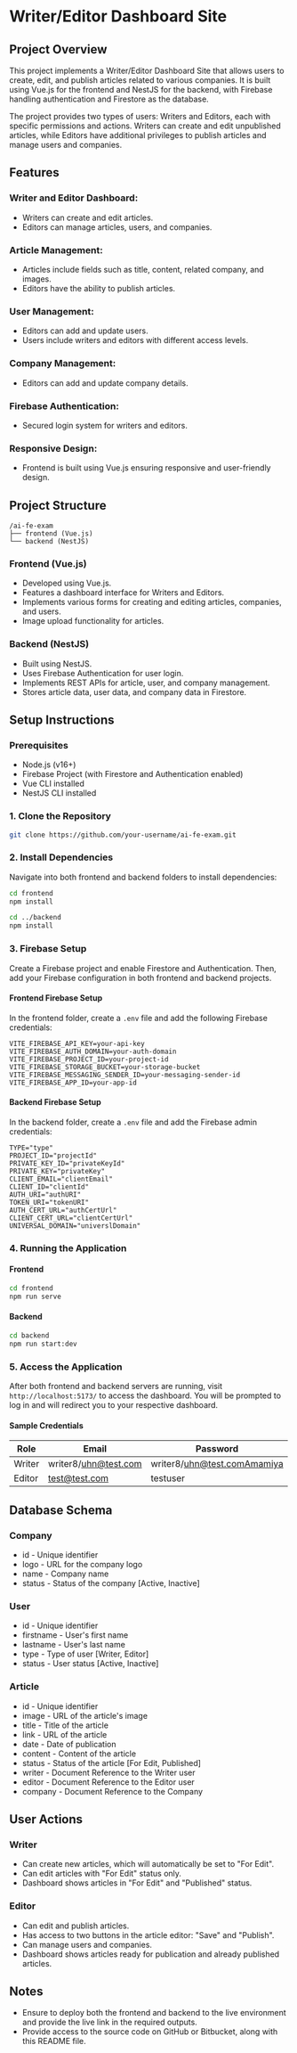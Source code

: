 # Writer/Editor Dashboard Site

## Project Overview

This project implements a Writer/Editor Dashboard Site that allows users to create, edit, and publish articles related to various companies. It is built using Vue.js for the frontend and NestJS for the backend, with Firebase handling authentication and Firestore as the database.

The project provides two types of users: Writers and Editors, each with specific permissions and actions. Writers can create and edit unpublished articles, while Editors have additional privileges to publish articles and manage users and companies.

## Features

### Writer and Editor Dashboard:

- Writers can create and edit articles.
- Editors can manage articles, users, and companies.

### Article Management:

- Articles include fields such as title, content, related company, and images.
- Editors have the ability to publish articles.

### User Management:

- Editors can add and update users.
- Users include writers and editors with different access levels.

### Company Management:

- Editors can add and update company details.

### Firebase Authentication:

- Secured login system for writers and editors.

### Responsive Design:

- Frontend is built using Vue.js ensuring responsive and user-friendly design.

## Project Structure

```
/ai-fe-exam
├── frontend (Vue.js)
└── backend (NestJS)
```

### Frontend (Vue.js)

- Developed using Vue.js.
- Features a dashboard interface for Writers and Editors.
- Implements various forms for creating and editing articles, companies, and users.
- Image upload functionality for articles.

### Backend (NestJS)

- Built using NestJS.
- Uses Firebase Authentication for user login.
- Implements REST APIs for article, user, and company management.
- Stores article data, user data, and company data in Firestore.

## Setup Instructions

### Prerequisites

- Node.js (v16+)
- Firebase Project (with Firestore and Authentication enabled)
- Vue CLI installed
- NestJS CLI installed

### 1. Clone the Repository

```bash
git clone https://github.com/your-username/ai-fe-exam.git
```

### 2. Install Dependencies

Navigate into both frontend and backend folders to install dependencies:

```bash
cd frontend
npm install

cd ../backend
npm install
```

### 3. Firebase Setup

Create a Firebase project and enable Firestore and Authentication. Then, add your Firebase configuration in both frontend and backend projects.

#### Frontend Firebase Setup

In the frontend folder, create a `.env` file and add the following Firebase credentials:

```env
VITE_FIREBASE_API_KEY=your-api-key
VITE_FIREBASE_AUTH_DOMAIN=your-auth-domain
VITE_FIREBASE_PROJECT_ID=your-project-id
VITE_FIREBASE_STORAGE_BUCKET=your-storage-bucket
VITE_FIREBASE_MESSAGING_SENDER_ID=your-messaging-sender-id
VITE_FIREBASE_APP_ID=your-app-id
```

#### Backend Firebase Setup

In the backend folder, create a `.env` file and add the Firebase admin credentials:

```env
TYPE="type"
PROJECT_ID="projectId"
PRIVATE_KEY_ID="privateKeyId"
PRIVATE_KEY="privateKey"
CLIENT_EMAIL="clientEmail"
CLIENT_ID="clientId"
AUTH_URI="authURI"
TOKEN_URI="tokenURI"
AUTH_CERT_URL="authCertUrl"
CLIENT_CERT_URL="clientCertUrl"
UNIVERSAL_DOMAIN="universlDomain"
```

### 4. Running the Application

#### Frontend

```bash
cd frontend
npm run serve
```

#### Backend

```bash
cd backend
npm run start:dev
```

### 5. Access the Application

After both frontend and backend servers are running, visit `http://localhost:5173/` to access the dashboard. You will be prompted to log in and will redirect you to your respective dashboard.

#### Sample Credentials

| Role   | Email                | Password                    |
| ------ | -------------------- | --------------------------- |
| Writer | writer8/uhn@test.com | writer8/uhn@test.comAmamiya |
| Editor | test@test.com        | testuser                    |

## Database Schema

### Company

- id - Unique identifier
- logo - URL for the company logo
- name - Company name
- status - Status of the company [Active, Inactive]

### User

- id - Unique identifier
- firstname - User's first name
- lastname - User's last name
- type - Type of user [Writer, Editor]
- status - User status [Active, Inactive]

### Article

- id - Unique identifier
- image - URL of the article's image
- title - Title of the article
- link - URL of the article
- date - Date of publication
- content - Content of the article
- status - Status of the article [For Edit, Published]
- writer - Document Reference to the Writer user
- editor - Document Reference to the Editor user
- company - Document Reference to the Company

## User Actions

### Writer

- Can create new articles, which will automatically be set to "For Edit".
- Can edit articles with "For Edit" status only.
- Dashboard shows articles in "For Edit" and "Published" status.

### Editor

- Can edit and publish articles.
- Has access to two buttons in the article editor: "Save" and "Publish".
- Can manage users and companies.
- Dashboard shows articles ready for publication and already published articles.

## Notes

- Ensure to deploy both the frontend and backend to the live environment and provide the live link in the required outputs.
- Provide access to the source code on GitHub or Bitbucket, along with this README file.
